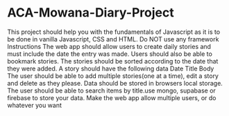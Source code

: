 # ACA-Mowana-Diary-Project
This project should help you with the fundamentals of Javascript as it is to be done in vanilla Javascript, CSS and HTML. Do NOT use any framework  Instructions The web app should allow users to create daily stories and must include the date the entry was made. Users should also be able to bookmark stories. The stories should be sorted according to the date that they were added. A story should have the following data  Date  Title  Body  The user should be able to add multiple stories(one at a time), edit a story and delete as they please. Data should be stored in browsers local storage.  The user should be able to search items by title.use mongo, supabase or firebase to store your data. Make the web app allow multiple users, or do whatever you want
